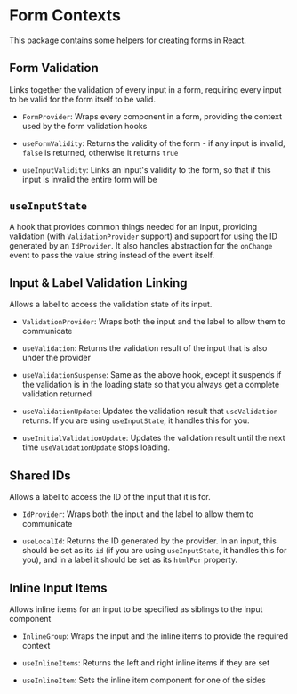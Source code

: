 # Form Contexts

This package contains some helpers for creating forms in React.

## Form Validation

Links together the validation of every input in a form, requiring every input to be valid for the form itself to be valid.

- `FormProvider`: Wraps every component in a form, providing the context used by the form validation hooks

- `useFormValidity`: Returns the validity of the form - if any input is invalid, `false` is returned, otherwise it returns `true`

- `useInputValidity`: Links an input's validity to the form, so that if this input is invalid the entire form will be

## `useInputState`

A hook that provides common things needed for an input, providing validation (with `ValidationProvider` support) and support for using the ID generated by an `IdProvider`. It also handles abstraction for the `onChange` event to pass the value string instead of the event itself.

## Input & Label Validation Linking

Allows a label to access the validation state of its input.

- `ValidationProvider`: Wraps both the input and the label to allow them to communicate

- `useValidation`: Returns the validation result of the input that is also under the provider

- `useValidationSuspense`: Same as the above hook, except it suspends if the validation is in the loading state so that you always get a complete validation returned

- `useValidationUpdate`: Updates the validation result that `useValidation` returns. If you are using `useInputState`, it handles this for you.

- `useInitialValidationUpdate`: Updates the validation result until the next time `useValidationUpdate` stops loading.

## Shared IDs

Allows a label to access the ID of the input that it is for.

- `IdProvider`: Wraps both the input and the label to allow them to communicate

- `useLocalId`: Returns the ID generated by the provider. In an input, this should be set as its `id` (if you are using `useInputState`, it handles this for you), and in a label it should be set as its `htmlFor` property.

## Inline Input Items

Allows inline items for an input to be specified as siblings to the input component

- `InlineGroup`: Wraps the input and the inline items to provide the required context

- `useInlineItems`: Returns the left and right inline items if they are set

- `useInlineItem`: Sets the inline item component for one of the sides

